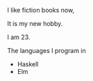 I like fiction books now, 

It is my new hobby.

I am 23.

The languages I program in 
- Haskell
- Elm

